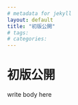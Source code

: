 ```yaml
---
# metadata for jekyll
layout: default
title: "初版公開"
# tags: 
# categories: 
---
```


# 初版公開

write body here

